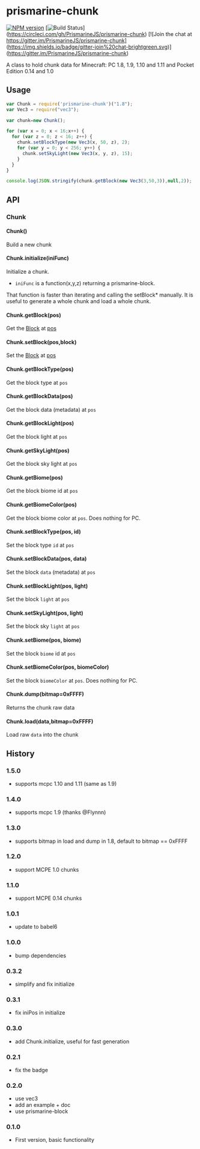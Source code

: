 # prismarine-chunk

[![NPM version](https://img.shields.io/npm/v/prismarine-chunk.svg)](http://npmjs.com/package/prismarine-chunk)
[![Build Status](https://img.shields.io/circleci/project/PrismarineJS/prismarine-chunk/master.svg)]
(https://circleci.com/gh/PrismarineJS/prismarine-chunk)
[![Join the chat at https://gitter.im/PrismarineJS/prismarine-chunk]
(https://img.shields.io/badge/gitter-join%20chat-brightgreen.svg)]
(https://gitter.im/PrismarineJS/prismarine-chunk)

A class to hold chunk data for Minecraft: PC 1.8, 1.9, 1.10 and 1.11 and Pocket Edition 0.14 and 1.0

## Usage

```js
var Chunk = require('prismarine-chunk')("1.8");
var Vec3 = require("vec3");

var chunk=new Chunk();

for (var x = 0; x < 16;x++) {
  for (var z = 0; z < 16; z++) {
    chunk.setBlockType(new Vec3(x, 50, z), 2);
    for (var y = 0; y < 256; y++) {
      chunk.setSkyLight(new Vec3(x, y, z), 15);
    }
  }
}

console.log(JSON.stringify(chunk.getBlock(new Vec3(3,50,3)),null,2));
```

## API

### Chunk

#### Chunk()

Build a new chunk

#### Chunk.initialize(iniFunc)

Initialize a chunk.
* `iniFunc` is a function(x,y,z) returning a prismarine-block.

That function is faster than iterating and calling the setBlock* manually. It is useful to generate a whole chunk and load a whole chunk.

#### Chunk.getBlock(pos)

Get the [Block](https://github.com/PrismarineJS/prismarine-block) at [pos](https://github.com/andrewrk/node-vec3)

#### Chunk.setBlock(pos,block)

Set the [Block](https://github.com/PrismarineJS/prismarine-block) at [pos](https://github.com/andrewrk/node-vec3)

#### Chunk.getBlockType(pos)

Get the block type at `pos`

#### Chunk.getBlockData(pos)

Get the block data (metadata) at `pos`

#### Chunk.getBlockLight(pos)

Get the block light at `pos`

#### Chunk.getSkyLight(pos)

Get the block sky light at `pos`

#### Chunk.getBiome(pos)

Get the block biome id at `pos`

#### Chunk.getBiomeColor(pos)

Get the block biome color at `pos`. Does nothing for PC.

#### Chunk.setBlockType(pos, id)

Set the block type `id` at `pos`

#### Chunk.setBlockData(pos, data)

Set the block `data` (metadata) at `pos`

#### Chunk.setBlockLight(pos, light)

Set the block `light` at `pos`

#### Chunk.setSkyLight(pos, light)

Set the block sky `light` at `pos`

#### Chunk.setBiome(pos, biome)

Set the block `biome` id at `pos`

#### Chunk.setBiomeColor(pos, biomeColor)

Set the block `biomeColor` at `pos`. Does nothing for PC.

#### Chunk.dump(bitmap=0xFFFF)

Returns the chunk raw data

#### Chunk.load(data,bitmap=0xFFFF)

Load raw `data` into the chunk

## History

### 1.5.0

* supports mcpc 1.10 and 1.11 (same as 1.9)

### 1.4.0

* supports mcpc 1.9 (thanks @Flynnn)

### 1.3.0

* supports bitmap in load and dump in 1.8, default to bitmap == 0xFFFF

### 1.2.0

* support MCPE 1.0 chunks

### 1.1.0

* support MCPE 0.14 chunks

### 1.0.1

* update to babel6

### 1.0.0

* bump dependencies

### 0.3.2

* simplify and fix initialize

### 0.3.1

* fix iniPos in initialize

### 0.3.0

* add Chunk.initialize, useful for fast generation

### 0.2.1

 * fix the badge

### 0.2.0

 * use vec3
 * add an example + doc
 * use prismarine-block

### 0.1.0

* First version, basic functionality
